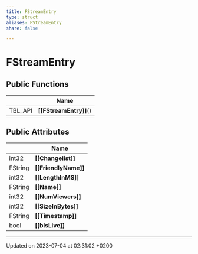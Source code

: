 ```yaml
---
title: FStreamEntry
type: struct
aliases: FStreamEntry
share: false

---
```


# FStreamEntry





## Public Functions

|                | Name           |
| -------------- | -------------- |
| TBL_API | **[[FStreamEntry]]**() |

## Public Attributes

|                | Name           |
| -------------- | -------------- |
| int32 | **[[Changelist]]**  |
| FString | **[[FriendlyName]]**  |
| int32 | **[[LengthInMS]]**  |
| FString | **[[Name]]**  |
| int32 | **[[NumViewers]]**  |
| int32 | **[[SizeInBytes]]**  |
| FString | **[[Timestamp]]**  |
| bool | **[[bIsLive]]**  |

-------------------------------

Updated on 2023-07-04 at 02:31:02 +0200
